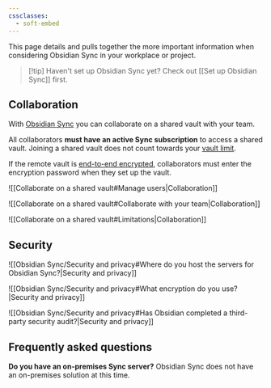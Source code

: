 ```yaml
---
cssclasses:
  - soft-embed
---
```

This page details and pulls together the more important information when considering Obsidian Sync in your workplace or project.

> [!tip] Haven't set up Obsidian Sync yet? Check out [[Set up Obsidian Sync]] first.

## Collaboration

With [Obsidian Sync](app://obsidian.md/Introduction%20to%20Obsidian%20Sync) you can collaborate on a shared vault with your team. 

All collaborators **must have an active Sync subscription** to access a shared vault. Joining a shared vault does not count towards your [vault limit](app://obsidian.md/Sync%20limitations#How%20many%20remote%20vaults%20can%20I%20have?).

If the remote vault is [end-to-end encrypted](app://obsidian.md/Obsidian%20Sync/Security%20and%20privacy), collaborators must enter the encryption password when they set up the vault.


![[Collaborate on a shared vault#Manage users|Collaboration]]

![[Collaborate on a shared vault#Collaborate with your team|Collaboration]]

![[Collaborate on a shared vault#Limitations|Collaboration]]

## Security


![[Obsidian Sync/Security and privacy#Where do you host the servers for Obsidian Sync?|Security and privacy]]

![[Obsidian Sync/Security and privacy#What encryption do you use?|Security and privacy]]

![[Obsidian Sync/Security and privacy#Has Obsidian completed a third-party security audit?|Security and privacy]]

## Frequently asked questions

**Do you have an on-premises Sync server?**
Obsidian Sync does not have an on-premises solution at this time.


